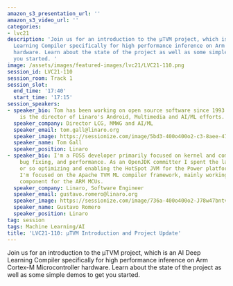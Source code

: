 ```yaml
---
amazon_s3_presentation_url: ''
amazon_s3_video_url: ''
categories:
- lvc21
description: 'Join us for an introduction to the µTVM project, which is an AI Deep
  Learning Compiler specifically for high performance inference on Arm Cortex-M Microcontroller
  hardware. Learn about the state of the project as well as some simple demos to get
  you started. '
image: /assets/images/featured-images/lvc21/LVC21-110.png
session_id: LVC21-110
session_room: Track 1
session_slot:
  end_time: '17:40'
  start_time: '17:15'
session_speakers:
- speaker_bio: Tom has been working on open source software since 1993. He currently
    is the director of Linaro's Android, Multimedia and AI/ML efforts.
  speaker_company: Director LCG, MMWG and AI/ML
  speaker_email: tom.gall@linaro.org
  speaker_image: https://sessionize.com/image/5bd3-400o400o2-c3-8aee-475a-adb6-a01945481f5c.ae24e33a-d646-4fce-927f-9031ed2495db.jpg
  speaker_name: Tom Gall
  speaker_position: Linaro
- speaker_bio: I'm a FOSS developer primarily focused on kernel and compiler development,
    bug fixing, and performance. As an OpenJDK committer I spent the last 5 years
    or so optimizing and enabling the HotSpot JVM for the Power platform. Currently
    I'm focused on the Apache TVM ML compiler framework, mainly working with the microTVM
    component for the ARM MCUs.
  speaker_company: Linaro, Software Engineer
  speaker_email: gustavo.romero@linaro.org
  speaker_image: https://sessionize.com/image/736a-400o400o2-J78w47bntvBZ4PBphqMJy1.jpg
  speaker_name: Gustavo Romero
  speaker_position: Linaro
tag: session
tags: Machine Learning/AI
title: 'LVC21-110: µTVM Introduction and Project Update'
---
```


Join us for an introduction to the µTVM project, which is an AI Deep Learning Compiler specifically for high performance inference on Arm Cortex-M Microcontroller hardware. Learn about the state of the project as well as some simple demos to get you started.